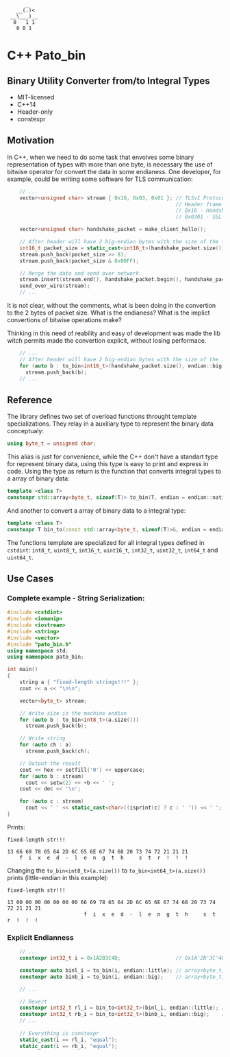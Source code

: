           _
       __(.)<
     __\___)__
      0   1 1
       0 0 1

# C++ Pato_bin
## Binary Utility Converter from/to Integral Types

* MIT-licensed
* C++14
* Header-only
* constexpr

## Motivation

In C++, when we need to do some task that envolves some binary representation
of types with more than one byte, is necessary the use of bitwise operator for
convert the data in some endianess.
One developer, for example, could be writing some software for TLS communication:

```c++
    // ...
    vector<unsigned char> stream { 0x16, 0x03, 0x01 }; // TLSv1 Protocol
                                                       // Header frame
                                                       // 0x16 - Handshake
                                                       // 0x0301 - SSL version (TLS 1.0)

    vector<unsigned char> handshake_packet = make_client_hello();

    // After header will have 2 big-endian bytes with the size of the frame
    int16_t packet_size = static_cast<int16_t>(handshake_packet.size());
    stream.push_back(packet_size >> 8);
    stream.push_back(packet_size & 0x00FF);

    // Merge the data and send over network
    stream.insert(stream.end(), handshake_packet.begin(), handshake_packet.end());
    send_over_wire(stream);
    // ...
```

It is not clear, without the comments, what is been doing in the convertion to the
2 bytes of packet size. What is the endianess? What is the implict convertions of
bitwise operations make?

Thinking in this need of reability and easy of development was made the lib
witch permits made the convertion explicit, without losing performace.

```c++
    // ...
    // After header will have 2 big-endian bytes with the size of the frame
    for (auto b : to_bin<int16_t>(handshake_packet.size(), endian::big))
      stream.push_back(b);
    // ...
```

## Reference

The library defines two set of overload functions throught template specializations. They
relay in a auxiliary type to represent the binary data conceptualy:

```c++
using byte_t = unsigned char;
```

This alias is just for convenience, while the C++ don't have a standart type for represent
binary data, using this type is easy to print and express in code. Using the type as return is
the function that converts integral types to a array of binary data:

```c++
template <class T>
constexpr std::array<byte_t, sizeof(T)> to_bin(T, endian = endian::native);
```

And another to convert a array of binary data to a integral type:

```c++
template <class T>
constexpr T bin_to(const std::array<byte_t, sizeof(T)>&, endian = endian::native);
```

The functions template are specialized for all integral types defined in
`cstdint`: `int8_t`, `uint8_t`, `int16_t`, `uint16_t`, `int32_t`, `uint32_t`,
`int64_t` and `uint64_t`.

## Use Cases

### Complete example - String Serialization:

```c++
#include <cstdint>
#include <iomanip>
#include <iostream>
#include <string>
#include <vector>
#include "pato_bin.h"
using namespace std;
using namespace pato_bin;

int main()
{
    string a { "fixed-length strings!!!" };
    cout << a << "\n\n";

    vector<byte_t> stream;

    // Write size in the machine endian
    for (auto b : to_bin<int8_t>(a.size()))
      stream.push_back(b);

    // Write string
    for (auto ch : a)
      stream.push_back(ch);

    // Output the result
    cout << hex << setfill('0') << uppercase;
    for (auto b : stream)
      cout << setw(2) << +b << ' ';
    cout << dec << '\n';

    for (auto c : stream)
      cout << ' ' << static_cast<char>((isprint(c) ? c : ' ')) << ' ';
}
```

Prints:
```
fixed-length str!!!

13 66 69 78 65 64 2D 6C 65 6E 67 74 68 20 73 74 72 21 21 21
    f  i  x  e  d  -  l  e  n  g  t  h     s  t  r  !  !  !
```

Changing the `to_bin<int8_t>(a.size())` to `to_bin<int64_t>(a.size())` prints
(little-endian in this example):

```
fixed-length str!!!

13 00 00 00 00 00 00 00 66 69 78 65 64 2D 6C 65 6E 67 74 68 20 73 74 72 21 21 21
                         f  i  x  e  d  -  l  e  n  g  t  h     s  t  r  !  !  !
```

### Explicit Endianness

```c++
    // ...
    constexpr int32_t i = 0x1A2B3C4D;                  // 0x1A'2B'3C'4D

    constexpr auto binl_i = to_bin(i, endian::little); // array<byte_t, 4> { 0x4D, 0x3C, 0x2B, 0x1A };
    constexpr auto binb_i = to_bin(i, endian::big);    // array<byte_t, 4> { 0x1A, 0x2B, 0x3C, 0x4D };

    // ...

    // Revert
    constexpr int32_t rl_i = bin_to<int32_t>(binl_i, endian::little); // rl_i == i
    constexpr int32_t rb_i = bin_to<int32_t>(binb_i, endian::big);    // rb_i == i
    // ...
    
    // Everything is constexpr    
    static_cast(i == rl_i, "equal");
    static_cast(i == rb_i, "equal");
```